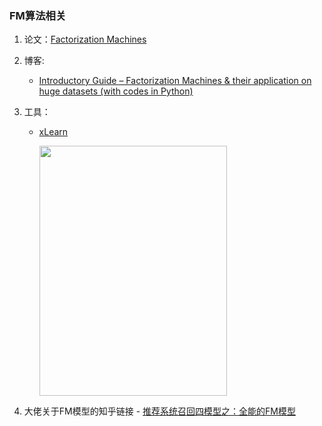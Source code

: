 ### FM算法相关 

1. 论文：[Factorization Machines](https://www.csie.ntu.edu.tw/~b97053/paper/Rendle2010FM.pdf)

2. 博客: 

   - [Introductory Guide – Factorization Machines & their application on huge datasets (with codes in Python)](https://www.analyticsvidhya.com/blog/2018/01/factorization-machines/)

3. 工具：

   - [xLearn](https://xlearn-doc.readthedocs.io/en/latest/index.html)

     <img height=400 width=300 src=https://github.com/aksnzhy/xLearn/raw/master/img/code.png>

4. 大佬关于FM模型的知乎链接 - [推荐系统召回四模型之：全能的FM模型](https://zhuanlan.zhihu.com/p/58160982)
